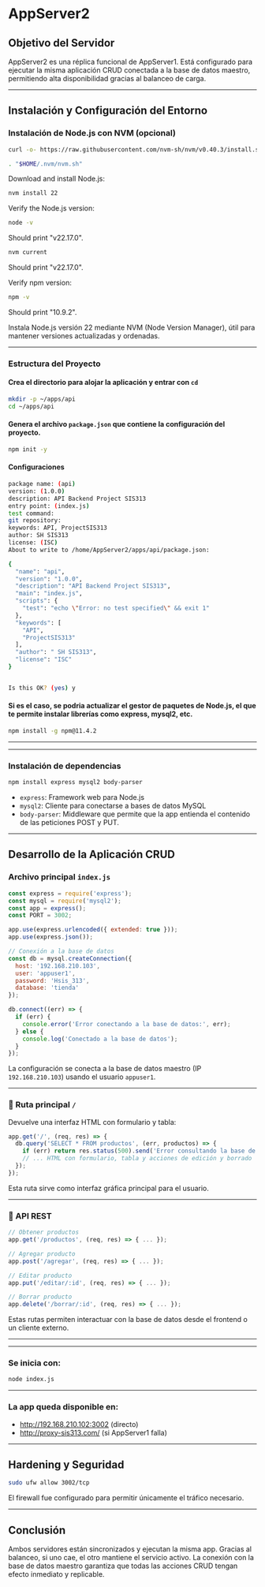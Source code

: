 #  AppServer2 

##  Objetivo del Servidor

AppServer2 es una réplica funcional de AppServer1. Está configurado para ejecutar la misma aplicación CRUD conectada a la base de datos maestro, permitiendo alta disponibilidad gracias al balanceo de carga.

---

##  Instalación y Configuración del Entorno

###  Instalación de Node.js con NVM (opcional)

```bash
curl -o- https://raw.githubusercontent.com/nvm-sh/nvm/v0.40.3/install.sh | bash
```
```bash
. "$HOME/.nvm/nvm.sh"
```
Download and install Node.js:
```bash
nvm install 22
```

Verify the Node.js version:
```bash
node -v
```
Should print "v22.17.0".

```bash
nvm current
```
Should print "v22.17.0".

Verify npm version:
```bash
npm -v
```
Should print "10.9.2".

Instala Node.js versión 22 mediante NVM (Node Version Manager), útil para mantener versiones actualizadas y ordenadas.

---

###  Estructura del Proyecto
#### Crea el directorio para alojar la aplicación y entrar con `cd`

```bash
mkdir -p ~/apps/api
cd ~/apps/api
```
#### Genera el archivo `package.json` que contiene la configuración del proyecto.
```bash
npm init -y
```
#### Configuraciones 
```bash
package name: (api)
version: (1.0.0)
description: API Backend Project SIS313
entry point: (index.js)
test command:
git repository:
keywords: API, ProjectSIS313
author: SH SIS313
license: (ISC)
About to write to /home/AppServer2/apps/api/package.json:

{
  "name": "api",
  "version": "1.0.0",
  "description": "API Backend Project SIS313",
  "main": "index.js",
  "scripts": {
    "test": "echo \"Error: no test specified\" && exit 1"
  },
  "keywords": [
    "API",
    "ProjectSIS313"
  ],
  "author": " SH SIS313",
  "license": "ISC"
}


Is this OK? (yes) y
```
#### Si es el caso, se podria actualizar el gestor de paquetes de Node.js, el que te permite instalar librerías como express, mysql2, etc.
```bash
npm install -g npm@11.4.2
```
---
---
###  Instalación de dependencias

```bash
npm install express mysql2 body-parser
```

- `express`: Framework web para Node.js  
- `mysql2`: Cliente para conectarse a bases de datos MySQL
- `body-parser`: Middleware que permite que la app entienda el contenido de las peticiones POST y PUT.

---

##  Desarrollo de la Aplicación CRUD

###  Archivo principal `index.js`

```javascript
const express = require('express');
const mysql = require('mysql2');
const app = express();
const PORT = 3002;

app.use(express.urlencoded({ extended: true }));
app.use(express.json());

// Conexión a la base de datos
const db = mysql.createConnection({
  host: '192.168.210.103',
  user: 'appuser1',
  password: 'Hsis_313',
  database: 'tienda'
});

db.connect((err) => {
  if (err) {
    console.error('Error conectando a la base de datos:', err);
  } else {
    console.log('Conectado a la base de datos');
  }
});
```

La configuración se conecta a la base de datos maestro (IP `192.168.210.103`) usando el usuario `appuser1`.

---

### 📄 Ruta principal `/`

Devuelve una interfaz HTML con formulario y tabla:

```javascript
app.get('/', (req, res) => {
  db.query('SELECT * FROM productos', (err, productos) => {
    if (err) return res.status(500).send('Error consultando la base de datos');
    // ... HTML con formulario, tabla y acciones de edición y borrado
  });
});
```

Esta ruta sirve como interfaz gráfica principal para el usuario.

---

### 📡 API REST

```javascript
// Obtener productos
app.get('/productos', (req, res) => { ... });

// Agregar producto
app.post('/agregar', (req, res) => { ... });

// Editar producto
app.put('/editar/:id', (req, res) => { ... });

// Borrar producto
app.delete('/borrar/:id', (req, res) => { ... });
```

Estas rutas permiten interactuar con la base de datos desde el frontend o un cliente externo.

---
---


###  Se inicia con:

```bash
node index.js
```

---

###  La app queda disponible en:

- http://192.168.210.102:3002 (directo)
- http://proxy-sis313.com/ (si AppServer1 falla)

---

##  Hardening y Seguridad

```bash
sudo ufw allow 3002/tcp
```

El firewall fue configurado para permitir únicamente el tráfico necesario.

---

##  Conclusión

Ambos servidores están sincronizados y ejecutan la misma app. Gracias al balanceo, si uno cae, el otro mantiene el servicio activo. La conexión con la base de datos maestro garantiza que todas las acciones CRUD tengan efecto inmediato y replicable.
